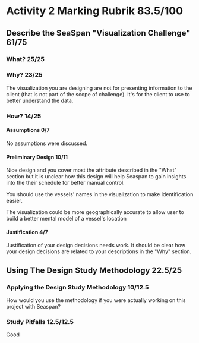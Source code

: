 # Activity 2 Marking Rubrik  83.5/100

## Describe the SeaSpan "Visualization Challenge"  61/75

### What?  25/25

### Why?  23/25

The visualization you are designing are not for presenting information to the client (that is not part of the scope of challenge).  It's for the client to use to better understand the data.

### How?  14/25

#### Assumptions  0/7
No assumptions were discussed.

#### Preliminary Design  10/11

Nice design and you cover most the attribute described in the "What" section but it is unclear how this design will help Seaspan to gain insights into the their schedule for better manual control.  

You should use the vessels' names in the visualization to make identification easier.

The visualization could be more geographically accurate to allow user to build a better mental model of a vessel's location

#### Justification  4/7

Justification of your design decisions needs work.  It should be clear how your design decisions are related to your descriptions in the "Why" section.

## Using The Design Study Methodology  22.5/25

### Applying the Design Study Methodology  10/12.5

How would you use the methodology if you were actually working on this project with Seaspan?

### Study Pitfalls  12.5/12.5

Good